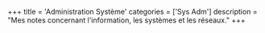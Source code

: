 +++
title = 'Administration Système'
categories = ['Sys Adm']
description = "Mes notes concernant l'information, les systèmes et les réseaux."
+++
